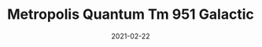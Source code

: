 ---
tags: 
  - "To Market"
  - "Rubber Flooring"
  - "Metropolis"
title: "Metropolis Quantum Tm 951 Galactic"
designer: "To Market"
image_primary: "img/Quantum-TM951%20Galactic.jpg"
href: "https://www.tomkt.com/atmosphere-metropolis-swatches"
description: "Straight%20Edge%20Tile%3A%2038%22%20x%2038%22%20Interlocking%20Tile%3A%2037%22%20x%2037%22"
category: "rubber-flooring-metropolis"
subtitle: ""
manufacturer: "ToMarket"
slug: "/manufacturers/tomarket/rubber-flooring-metropolis/to-market-metropolis-quantum-tm-951-galactic"
date: "2021-02-22"
---